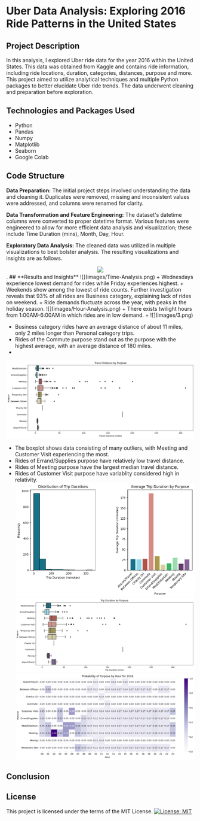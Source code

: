 # **Uber Data Analysis: Exploring 2016 Ride Patterns in the United States**

## **Project Description**
In this analysis, I explored Uber ride data for the year 2016 within the United States. This data was obtained from Kaggle and contains ride information, including ride locations, duration, categories, distances, purpose and more. This project aimed to utilize analytical techniques and multiple Python packages to better elucidate Uber ride trends. The data underwent cleaning and preparation before exploration.


## **Technologies and Packages Used**
+ Python
+ Pandas
+ Numpy
+ Matplotlib
+ Seaborn
+ Google Colab

## **Code Structure**
**Data Preparation:** 
The initial project steps involved understanding the data and cleaning it. Duplicates were removed, missing and inconsistent values were addressed, and columns were renamed for clarity.

**Data Transformation and Feature Engineering:** 
The dataset's datetime columns were converted to proper datetime format. Various features were engineered to allow for more efficient data analysis and visualization; these include Time Duration (mins), Month, Day, Hour.

**Exploratory Data Analysis:** 
The cleaned data was utilized in multiple visualizations to best bolster analysis. The resulting visualizations and insights are as follows.
<div style="text-align:center"><img src="![](/images/Time-Analysis.png)" /></div>.
## **Results and Insights**
![](images/Time-Analysis.png)
+ Wednesdays experience lowest demand for rides while Friday experiences highest.
+ Weekends show among the lowest of ride counts. Further investigation reveals that 93% of all rides are Business category, explaining lack of rides on weekend.
+ Ride demands fluctuate across the year, with peaks in the holiday season.
![](images/Hour-Analysis.png)
+ There exists twilight hours from 1:00AM-6:00AM in which rides are in low demand.
+ 
![](images/3.png)

+ Business category rides have an average distance of about 11 miles, only 2 miles longer than Personal category trips.
+ Rides of the Commute purpose stand out as the purpose with the highest average, with an average distance of 180 miles.
+ 
![](images/Miles-Boxplot.png)
+ The boxplot shows data consisting of many outliers, with Meeting and Customer Visit experiencing the most.
+ Rides of Errand/Supplies purpose have relatively low travel distance.
+ Rides of Meeting purpose have the largest median travel distance.
+ Rides of Customer Visit purpose have variablity considered high in relativity.
![](images/Miles-Purpose-Analysis.png)
![](images/Duration-Boxplot.png)
![](images/Contingency.png)


## **Conclusion**
## **License**

This project is licensed under the terms of the MIT License. 
[![License: MIT](https://img.shields.io/badge/License-MIT-yellow.svg)](https://opensource.org/licenses/MIT)
